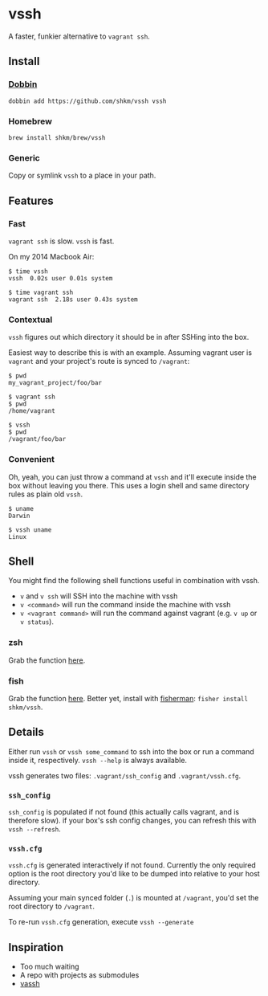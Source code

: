 # vssh

A faster, funkier alternative to `vagrant ssh`.

## Install

### [Dobbin](https://github.com/shkm/dobbin)
```
dobbin add https://github.com/shkm/vssh vssh
```

### Homebrew

```
brew install shkm/brew/vssh
```

### Generic
Copy or symlink `vssh` to a place in your path.


## Features

### Fast

`vagrant ssh` is slow. `vssh` is fast.

On my 2014 Macbook Air:

```
$ time vssh
vssh  0.02s user 0.01s system

$ time vagrant ssh
vagrant ssh  2.18s user 0.43s system
```

### Contextual

`vssh` figures out which directory it should be in after SSHing into the box.

Easiest way to describe this is with an example. Assuming vagrant user is `vagrant` and your project's route is synced to `/vagrant`:

```
$ pwd
my_vagrant_project/foo/bar

$ vagrant ssh
$ pwd
/home/vagrant

$ vssh
$ pwd
/vagrant/foo/bar
```

### Convenient

Oh, yeah, you can just throw a command at `vssh` and it'll execute inside the box without leaving you there. This uses a login shell and same directory rules as plain old `vssh`.

```
$ uname
Darwin

$ vssh uname
Linux
```


## Shell
You might find the following shell functions useful in combination with vssh.

- `v` and `v ssh`  will SSH into the machine with vssh
- `v <command>` will run the command inside the machine with vssh
- `v <vagrant command>` will run the command against vagrant (e.g. `v up` or `v status`).

### zsh
Grab the function [here](https://github.com/shkm/vssh/blob/master/functions/v.zsh).

### fish
Grab the function [here](https://github.com/shkm/vssh/blob/master/functions/v.fish). Better yet, install with [fisherman](https://github.com/fisherman/fisherman): `fisher install shkm/vssh`.

## Details

Either run `vssh` or `vssh some_command` to ssh into the box or run a command inside it, respectively. `vssh --help` is always available.

vssh generates two files: `.vagrant/ssh_config` and `.vagrant/vssh.cfg`.

### `ssh_config`

`ssh_config` is populated if not found (this actually calls vagrant, and is therefore slow). if your box's ssh config changes, you can refresh this with `vssh --refresh`.

### `vssh.cfg`
`vssh.cfg` is generated interactively if not found. Currently the only required option is the root directory you'd like to be dumped into relative to your host directory.

Assuming your main synced folder (`.`) is mounted at `/vagrant`, you'd set the root directory to `/vagrant`.

To re-run `vssh.cfg` generation, execute `vssh --generate`


## Inspiration
- Too much waiting
- A repo with projects as submodules
- [vassh](https://github.com/xwp/vassh)

